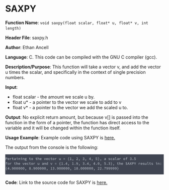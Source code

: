 # SAXPY
**Function Name**: ```void saxpy(float scalar, float* u, float* v, int length)```

**Header File**: saxpy.h

**Author**: Ethan Ancell

**Language**: C. This code can be compiled with the GNU C compiler (gcc).

**Description/Purpose**: This function will take a vector v, and add the vector u times the scalar, and specifically in the context of single precision numbers.

**Input**:
* float scalar - the amount we scale u by.
* float u* - a pointer to the vector we scale to add to v
* float v* - a pointer to the vector we add the scaled u to.

**Output**: No explicit return amount, but because v[] is passed into the function in the form of a pointer, the function has direct access to the variable and it will be changed within the function itself.

**Usage Example**: Example code using SAXPY is [here.](https://github.com/ethanancell/math4610/blob/master/software/vectors/saxpy_demo.c)

The output from the console is the following:

![Console Output](images/saxpy_demo.png)

**Code**: Link to the source code for SAXPY is [here.](https://github.com/ethanancell/math4610/blob/master/shared_library/src/saxpy.c)
